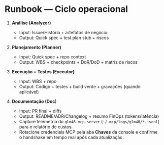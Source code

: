 
# Runbook — Ciclo operacional

1) **Análise (Analyzer)**
   - Input: Issue/História + artefatos de negócio
   - Output: Quick spec + test plan stub + riscos

2) **Planejamento (Planner)**
   - Input: Quick spec + repo context
   - Output: WBS + checkpoints + DoR/DoD + matriz de riscos

3) **Execução + Testes (Executor)**
   - Input: WBS + repo
   - Output: Código + testes + build verde + gravações (quando aplicável)

4) **Documentação (Doc)**
   - Input: PR final + diffs
   - Output: README/ADR/Changelog + resumo FinOps (tokens/latência)
   - Capture telemetria do `glm46-mcp-server` (`~/.mcp/logs/glm46/*.jsonl`) para o relatório de custos.
   - Rotacione credenciais MCP pela aba **Chaves** da console e confirme o handshake em tempo real após cada atualização.
